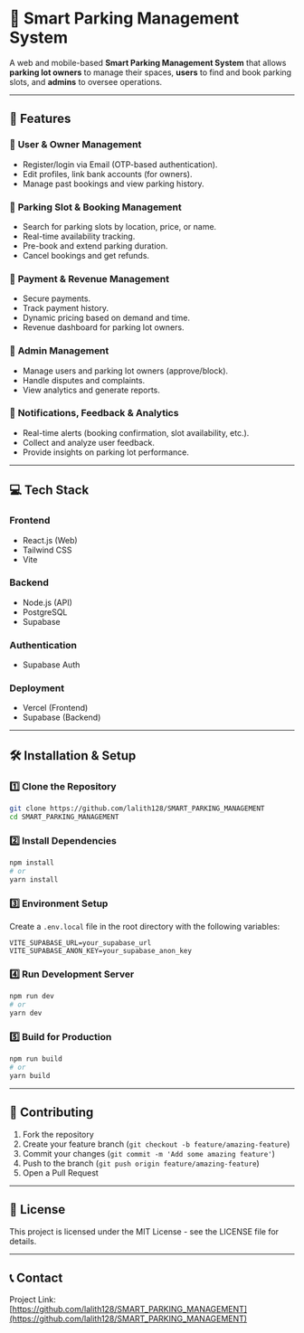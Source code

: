 # 🚗 Smart Parking Management System  

A web and mobile-based **Smart Parking Management System** that allows **parking lot owners** to manage their spaces, **users** to find and book parking slots, and **admins** to oversee operations.

---

## 📌 Features  

### 🔹 **User & Owner Management**
- Register/login via Email (OTP-based authentication).
- Edit profiles, link bank accounts (for owners).
- Manage past bookings and view parking history.

### 🔹 **Parking Slot & Booking Management**
- Search for parking slots by location, price, or name.
- Real-time availability tracking.
- Pre-book and extend parking duration.
- Cancel bookings and get refunds.

### 🔹 **Payment & Revenue Management**
- Secure payments.
- Track payment history.
- Dynamic pricing based on demand and time.
- Revenue dashboard for parking lot owners.

### 🔹 **Admin Management**
- Manage users and parking lot owners (approve/block).
- Handle disputes and complaints.
- View analytics and generate reports.

### 🔹 **Notifications, Feedback & Analytics**
- Real-time alerts (booking confirmation, slot availability, etc.).
- Collect and analyze user feedback.
- Provide insights on parking lot performance.

---

## 💻 Tech Stack  

### **Frontend**  
- React.js (Web)  
- Tailwind CSS 
- Vite

### **Backend**  
- Node.js (API)  
- PostgreSQL
- Supabase  

### **Authentication**
- Supabase Auth

### **Deployment**
- Vercel (Frontend)
- Supabase (Backend)

---

## 🛠 Installation & Setup  

### **1️⃣ Clone the Repository**
```bash
git clone https://github.com/lalith128/SMART_PARKING_MANAGEMENT
cd SMART_PARKING_MANAGEMENT

```

### **2️⃣ Install Dependencies**
```bash
npm install
# or
yarn install
```

### **3️⃣ Environment Setup**
Create a `.env.local` file in the root directory with the following variables:
```
VITE_SUPABASE_URL=your_supabase_url
VITE_SUPABASE_ANON_KEY=your_supabase_anon_key
```

### **4️⃣ Run Development Server**
```bash
npm run dev
# or
yarn dev
```

### **5️⃣ Build for Production**
```bash
npm run build
# or
yarn build
```

---

## 🤝 Contributing

1. Fork the repository
2. Create your feature branch (`git checkout -b feature/amazing-feature`)
3. Commit your changes (`git commit -m 'Add some amazing feature'`)
4. Push to the branch (`git push origin feature/amazing-feature`)
5. Open a Pull Request

---

## 📄 License

This project is licensed under the MIT License - see the LICENSE file for details.

---

## 📞 Contact

Project Link: [https://github.com/lalith128/SMART_PARKING_MANAGEMENT](https://github.com/lalith128/SMART_PARKING_MANAGEMENT)

